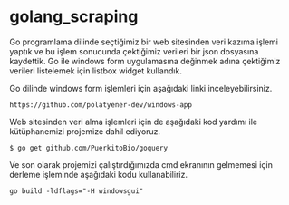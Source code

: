 # golang_scraping

Go programlama dilinde seçtiğimiz bir web sitesinden veri kazıma işlemi yaptık
ve bu işlem sonucunda çektiğimiz verileri bir json dosyasına kaydettik.
Go ile windows form uygulamasına değinmek adına çektiğimiz verileri
listelemek için listbox widget kullandık.

Go dilinde windows form işlemleri için aşağıdaki linki inceleyebilirsiniz.
```
https://github.com/polatyener-dev/windows-app
```
Web sitesinden veri alma işlemleri için de aşağıdaki kod yardımı ile kütüphanemizi projemize dahil ediyoruz.
```
$ go get github.com/PuerkitoBio/goquery
```
Ve son olarak projemizi çalıştırdığımızda cmd ekranının gelmemesi için derleme işleminde aşağıdaki kodu kullanabiliriz.
```
go build -ldflags="-H windowsgui"
```
